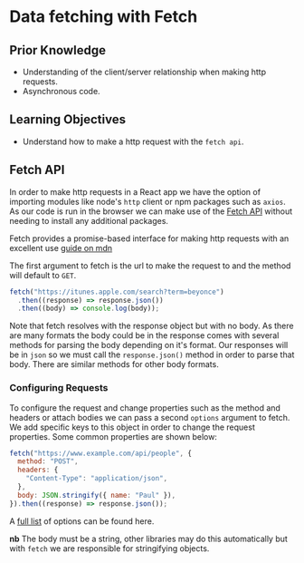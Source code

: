 # Data fetching with Fetch

## Prior Knowledge

- Understanding of the client/server relationship when making http requests.
- Asynchronous code.

## Learning Objectives

- Understand how to make a http request with the `fetch api`.

## Fetch API

In order to make http requests in a React app we have the option of importing modules like node's `http` client or npm packages such as `axios`. As our code is run in the browser we can make use of the [Fetch API](https://developer.mozilla.org/en-US/docs/Web/API/Fetch_API) without needing to install any additional packages.

Fetch provides a promise-based interface for making http requests with an excellent use [guide on mdn](https://developer.mozilla.org/en-US/docs/Web/API/Fetch_API/Using_Fetch)

The first argument to fetch is the url to make the request to and the method will default to `GET`.

```js
fetch("https://itunes.apple.com/search?term=beyonce")
  .then((response) => response.json())
  .then((body) => console.log(body));
```

Note that fetch resolves with the response object but with no body. As there are many formats the body could be in the response comes with several methods for parsing the body depending on it's format. Our responses will be in `json` so we must call the `response.json()` method in order to parse that body. There are similar methods for other body formats.

### Configuring Requests

To configure the request and change properties such as the method and headers or attach bodies we can pass a second `options` argument to fetch. We add specific keys to this object in order to change the request properties. Some common properties are shown below:

```js
fetch("https://www.example.com/api/people", {
  method: "POST",
  headers: {
    "Content-Type": "application/json",
  },
  body: JSON.stringify({ name: "Paul" }),
}).then((response) => response.json());
```

A [full list](https://developer.mozilla.org/en-US/docs/Web/API/WindowOrWorkerGlobalScope/fetch) of options can be found here.

**nb** The body must be a string, other libraries may do this automatically but with `fetch` we are responsible for stringifying objects.
